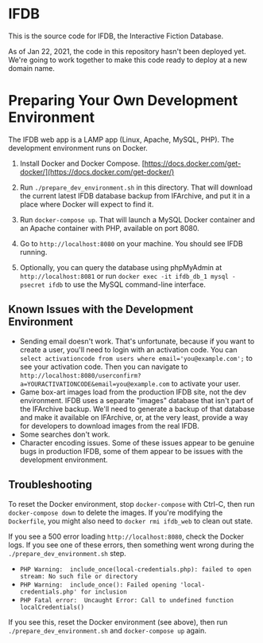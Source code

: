 # IFDB

This is the source code for IFDB, the Interactive Fiction Database.

As of Jan 22, 2021, the code in this repository hasn't been deployed yet. We're going to work together to make this code ready to deploy at a new domain name.

# Preparing Your Own Development Environment

The IFDB web app is a LAMP app (Linux, Apache, MySQL, PHP). The development environment runs on Docker.

1. Install Docker and Docker Compose. [https://docs.docker.com/get-docker/](https://docs.docker.com/get-docker/)

2. Run `./prepare_dev_environment.sh` in this directory. That will download the current latest IFDB database backup from IFArchive, and put it in a place where Docker will expect to find it.

3. Run `docker-compose up`. That will launch a MySQL Docker container and an Apache container with PHP, available on port 8080.

4. Go to `http://localhost:8080` on your machine. You should see IFDB running.

5. Optionally, you can query the database using phpMyAdmin at `http://localhost:8081` or run `docker exec -it ifdb_db_1 mysql -psecret ifdb` to use the MySQL command-line interface.

## Known Issues with the Development Environment

* Sending email doesn't work. That's unfortunate, because if you want to create a user, you'll need to login with an activation code. You can `select activationcode from users where email='you@example.com';` to see your activation code. Then you can navigate to `http://localhost:8080/userconfirm?a=YOURACTIVATIONCODE&email=you@example.com` to activate your user.
* Game box-art images load from the production IFDB site, not the dev environment. IFDB uses a separate "images" database that isn't part of the IFArchive backup. We'll need to generate a backup of that database and make it available on IFArchive, or, at the very least, provide a way for developers to download images from the real IFDB.
* Some searches don't work.
* Character encoding issues. Some of these issues appear to be genuine bugs in production IFDB, some of them appear to be issues with the development environment.

## Troubleshooting

To reset the Docker environment, stop `docker-compose` with Ctrl-C, then run `docker-compose down` to delete the images. If you're modifying the `Dockerfile`, you might also need to `docker rmi ifdb_web` to clean out state.

If you see a 500 error loading `http://localhost:8080`, check the Docker logs. If you see one of these errors, then something went wrong during the `./prepare_dev_environment.sh` step.

* `PHP Warning:  include_once(local-credentials.php): failed to open stream: No such file or directory`
* `PHP Warning:  include_once(): Failed opening 'local-credentials.php' for inclusion`
* `PHP Fatal error:  Uncaught Error: Call to undefined function localCredentials()`

If you see this, reset the Docker environment (see above), then run `./prepare_dev_environment.sh` and `docker-compose up` again.
